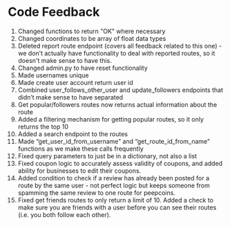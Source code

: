 # Code Feedback

1. Changed functions to return "OK" where necessary
2. Changed coordinates to be array of float data types
3. Deleted report route endpoint (covers all feedback related to this one) - we don’t actually have functionality to deal with reported routes, so it doesn't make sense to have this.
4. Changed admin.py to have reset functionality
5. Made usernames unique
6. Made create user account return user id
7. Combined  user_follows_other_user and update_followers endpoints that didn’t make sense to have separated
8. Get popular/followers routes now returns actual information about the route
9. Added a filtering mechanism for getting popular routes, so it only returns the top 10
10. Added a search endpoint to the routes
11. Made “get_user_id_from_username” and “get_route_id_from_name” functions as we make these calls frequently
12. Fixed query parameters to just be in a dictionary, not also a list
13. Fixed coupon logic to accurately assess validity of coupons, and added ability for businesses to edit their coupons.
14. Added condition to check if a review has already been posted for a route by the same user - not perfect logic but keeps someone from spamming the same review to one route for peepcoins.
15. Fixed get friends routes to only return a limit of 10. Added a check to make sure you are friends with a user before you can see their routes (i.e. you both follow each other).


